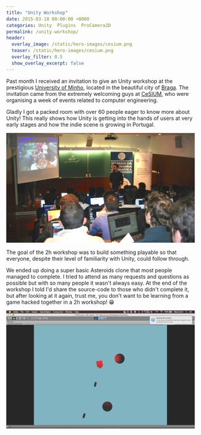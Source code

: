 ```yaml
---
title: "Unity Workshop"
date: 2015-03-18 00:00:00 +0000
categories: Unity  Plugins  ProCamera2D
permalink: /unity-workshop/
header:
  overlay_image: /static/hero-images/cesium.png
  teaser: /static/hero-images/cesium.png
  overlay_filter: 0.5
  show_overlay_excerpt: false
---
```

Past month I received an invitation to give an Unity workshop at the prestigious <a href="http://www.uminho.pt/en/home_en" target="_blank">University of Minho</a>, located in the beautiful city of <a href="http://en.wikipedia.org/wiki/Braga" target="_blank">Braga</a>. The invitation came from the extremely welcoming guys at <a href="http://www.cesium.di.uminho.pt" target="_blank">CeSIUM</a>, who were organising a week of events related to computer engineering.

Gladly I got a packed room with over 60 people eager to know more about Unity! This really shows how Unity is getting into the hands of users at very early stages and how the indie scene is growing in Portugal.

![](/static/images/unity-workshop/cesium.jpg)

The goal of the 2h workshop was to build something playable so that everyone, despite their level of familiarity with Unity, could follow through.

We ended up doing a super basic Asteroids clone that most people managed to complete. I tried to attend as many requests and questions as possible but with so many people it wasn't always easy. At the end of the workshop I told I'd share the source-code to those who didn't complete it, but after looking at it again, trust me, you don't want to be learning from a game hacked together in a 2h workshop! 😁

![](/static/images/unity-workshop/cesium_demo.png)